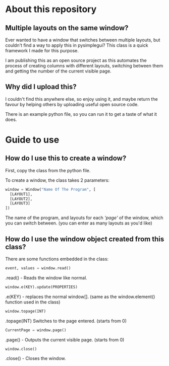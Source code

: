 # About this repository
## Multiple layouts on the same window?
Ever wanted to have a window that switches between multiple layouts, but couldn't find a way to apply this in pysimplegui? This class is a quick framework I made for this purpose.

I am publishing this as an open source project as this automates the process of creating columns with different layouts, switching between them and getting the number of the current visible page.

## Why did I upload this?
I couldn't find this anywhere else, so enjoy using it, and maybe return the favour by helping others by uploading useful open source code.

There is an example python file, so you can run it to get a taste of what it does.

# Guide to use
## How do I use this to create a window?
First, copy the class from the python file.

To create a window, the class takes 2 parameters:

```python
window = Window("Name Of The Program", [
  [LAYOUT1], 
  [LAYOUT2],
  [LAYOUT3]
])
```

The name of the program, and layouts for each *'page'* of the window, which you can switch between. (you can enter as many layouts as you'd like)

## How do I use the window object created from this class?
There are some functions embedded in the class:

```python
event, values = window.read()
```
.read() - Reads the window like normal.

```python
window.e(KEY).update(PROPERTIES)
```
.e(KEY) - replaces the normal window[]. (same as the window.element() function used in the class)

```python
window.topage(INT)
```
.topage(INT) Switches to the page entered. (starts from 0)

```python
CurrentPage = window.page()
```
.page() - Outputs the current visible page. (starts from 0)

```python
window.close()
```
.close() - Closes the window.
